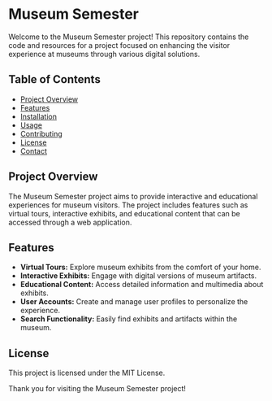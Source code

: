 # Museum Semester

Welcome to the Museum Semester project! This repository contains the code and resources for a project focused on enhancing the visitor experience at museums through various digital solutions.

## Table of Contents

- [Project Overview](#project-overview)
- [Features](#features)
- [Installation](#installation)
- [Usage](#usage)
- [Contributing](#contributing)
- [License](#license)
- [Contact](#contact)

## Project Overview

The Museum Semester project aims to provide interactive and educational experiences for museum visitors. The project includes features such as virtual tours, interactive exhibits, and educational content that can be accessed through a web application.

## Features

- **Virtual Tours:** Explore museum exhibits from the comfort of your home.
- **Interactive Exhibits:** Engage with digital versions of museum artifacts.
- **Educational Content:** Access detailed information and multimedia about exhibits.
- **User Accounts:** Create and manage user profiles to personalize the experience.
- **Search Functionality:** Easily find exhibits and artifacts within the museum.


## License
This project is licensed under the MIT License.


Thank you for visiting the Museum Semester project!
